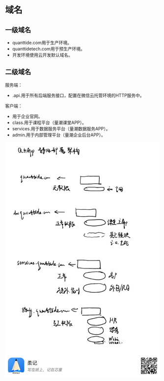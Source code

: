 # 域名

## 一级域名

- quanttide.com用于生产环境。
- quanttidetech.com用于预生产环境。
- 开发环境使用云开发默认域名。

## 二级域名

服务端：
- <service-name>.api.<hostname>用于所有后端服务接口，配置在微信云托管环境的HTTP服务中。

客户端：
- <hostname>用于企业官网。
- class.<hostname>用于课程平台（量潮课堂APP）。
- services.<hostname>用于数据服务平台（量潮数据服务APP）。
- admin.<hostname>用于内部管理平台（量潮企业后台APP）。

![](domain_names_for_clients.jpg)

